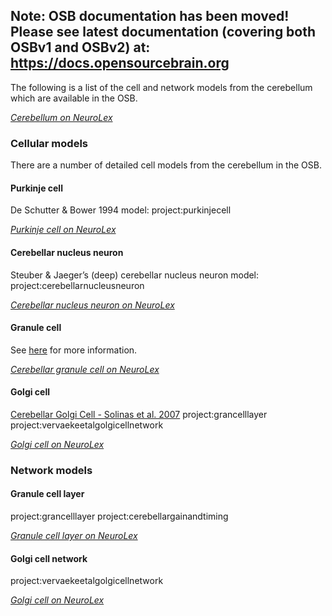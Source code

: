 ## Note: OSB documentation has been moved! Please see latest documentation (covering both OSBv1 and OSBv2) at: https://docs.opensourcebrain.org

The following is a list of the cell and network models from the cerebellum which are available in the OSB.

[*Cerebellum on NeuroLex*](http://neurolex.org/wiki/Category:Cerebellum)

### Cellular models

There are a number of detailed cell models from the cerebellum in the OSB.

#### Purkinje cell

De Schutter & Bower 1994 model: project:purkinjecell

[*Purkinje cell on NeuroLex*](http://neurolex.org/wiki/Category:Cerebellum_Purkinje_cell)

#### Cerebellar nucleus neuron

Steuber & Jaeger’s (deep) cerebellar nucleus neuron model: project:cerebellarnucleusneuron

[*Cerebellar nucleus neuron on NeuroLex*](http://neurolex.org/wiki/Category:Cerebellum_nucleus_reciprocal_projections_neuron)

#### Granule cell

See [here](http://www.opensourcebrain.org/projects/cerebellar-granule-cell-modelling/wiki/Wiki) for more information.

[*Cerebellar granule cell on NeuroLex*](http://neurolex.org/wiki/Category:Cerebellum_granule_cell)

#### Golgi cell

[Cerebellar Golgi Cell - Solinas et al. 2007](http://www.opensourcebrain.org/projects/cerebellum--cerebellar-golgi-cell--solinasetal-golgicell)
project:grancelllayer
project:vervaekeetalgolgicellnetwork

[*Golgi cell on NeuroLex*](http://neurolex.org/wiki/Category:Cerebellum_Golgi_cell)

### Network models

#### Granule cell layer

project:grancelllayer
project:cerebellargainandtiming

[*Granule cell layer on NeuroLex*](http://neurolex.org/wiki/Category:Granular_layer_of_cerebellar_cortex)

#### Golgi cell network

project:vervaekeetalgolgicellnetwork

[*Golgi cell on NeuroLex*](http://neurolex.org/wiki/Category:Cerebellum_Golgi_cell)
